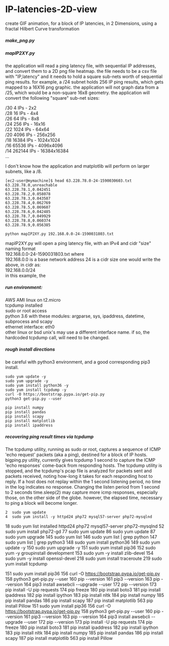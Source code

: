 # IP-latencies-2D-view
create GIF animation, for a block of IP latencies, in 2 Dimensions, using a fractal Hilbert Curve transformation

##### make_png.py

##### mapIP2XY.py
the application will read a ping latency file, with sequential IP addresses, and convert them to a 2D png file heatmap.  the file needs to be a csv file with "IP,latency" and it needs to hold a square sub-nets worth of sequential ping results.  for example, a /24 subnet holds 256 IP ping results, which gets mapped to a 16X16 png graphic.  the application will not graph data from a /25, which would be a non-square 16x8 geometry.  the application will convert the following "square" sub-net sizes:  

/30 4 IPs - 2x2  
/28 16 IPs - 4x4  
/26 64 IPs - 8x8  
/24 256 IPs - 16x16  
/22 1024 IPs - 64x64  
/20 4096 IPs - 256x256  
/18 16384 IPs - 1024x1024  
/16 65536 IPs - 4096x4096  
/14 262144 IPs - 16384x16384   
...

I don't know how the application and matplotlib will perform on larger subnets, like a /8.  



```
[ec2-user@mymachine]$ head 63.228.78.0-24-1590030603.txt
63.228.78.0,unreachable
63.228.78.1,0.042451
63.228.78.2,0.058078
63.228.78.3,0.043587
63.228.78.4,0.062769
63.228.78.5,0.069607
63.228.78.6,0.042485
63.228.78.7,0.049929
63.228.78.8,0.060374
63.228.78.9,0.056385
```

```
python mapIP2XY.py 192.168.0.0-24-1590031803.txt
```
mapIP2XY.py will open a ping latency file, with an IPv4 and cidr "size" naming format  
192.168.0.0-24-1590031803.txt where  
192.168.0.0 is a base network address
24 is a cidr size
one would write the above, in cidr as:  
192.168.0.0/24  
in this example, the 

##### run environment:
AWS AMI linux on t2.micro  
tcpdump installed  
sudo or root access  
python 3.6 with these modules: argparse, sys, ipaddress, datetime, subprocess and scapy  
ethernet interface: eth0  
other linux or bsd unix's may use a different interface name. if so, the hardcoded tcpdump call, will need to be changed.  

##### rough install directions #####
be careful with python3 environment, and a good corresponding pip3 install.  
```
sudo yum update -y
sudo yum upgrade -y
sudo yum install python36 -y
sudo yum install tcpdump -y
curl -O https://bootstrap.pypa.io/get-pip.py
python3 get-pip.py --user

pip install numpy
pip install pandas
pip install scapy
pip install matplotlib
pip install ipaddress
```
    
##### recovering ping result times via tcpdump

The tcpdump utility, running as sudo or root, captures a sequence of ICMP 'echo request' packets (aka a ping), destined for a block of IP hosts.
bigping.py utility, currently gives tcpdump 1 second to capture the ICMP 'echo responses' come-back from responding hosts.
The tcpdump utility is stopped, and the tcpdump's pcap file is analyzed for packets sent and packets received, noting how-long it takes for each responding host to reply.
If a host does not replay within the 1 second listening period, no time in the log indicates no response.  Changing the listen period from 1 second to 2 seconds time.sleep(2) may capture more icmp responses, especially those, on the other side of the globe.  however, the elapsed time, necessary to ping a block will become longer.

    2  sudo yum update
    4  sudo yum install -y httpd24 php72 mysql57-server php72-mysqlnd
   18  sudo yum list installed httpd24 php72 mysql57-server php72-mysqlnd
   52  sudo yum install php72-gd
   77  sudo yum update
   86  sudo yum update
   87  sudo yum upgrade
  145  sudo yum list
  146  sudo yum list | grep python
  147  sudo yum list | grep python3
  148  sudo yum install python36
  149  sudo yum update -y
  150  sudo yum upgrade -y
  151  sudo yum install pip36
  152  sudo yum -y groupinstall development
  153  sudo yum -y install zlib-devel
  154  sudo yum -y install openssl-devel
  218  sudo yum install traceroute
  219  sudo yum install tcpdump
  
  151  sudo yum install pip36
  156  curl -O https://bootstrap.pypa.io/get-pip.py
  158  python3 get-pip.py --user
  160  pip --version
  161  pip3 --version
  163  pip --version
  164  pip3 install awsebcli --upgrade --user
  172  pip --version
  173  pip install -U pip requests
  174  pip freeze
  180  pip install boto3
  181  pip install ipaddress
  182  pip install ipython
  183  pip install nltk
  184  pip install numpy
  185  pip install pandas
  186  pip install scapy
  187  pip install matplotlib
  563  pip install Pillow
  151  sudo yum install pip36
  156  curl -O https://bootstrap.pypa.io/get-pip.py
  158  python3 get-pip.py --user
  160  pip --version
  161  pip3 --version
  163  pip --version
  164  pip3 install awsebcli --upgrade --user
  172  pip --version
  173  pip install -U pip requests
  174  pip freeze
  180  pip install boto3
  181  pip install ipaddress
  182  pip install ipython
  183  pip install nltk
  184  pip install numpy
  185  pip install pandas
  186  pip install scapy
  187  pip install matplotlib
  563  pip install Pillow
  
  

